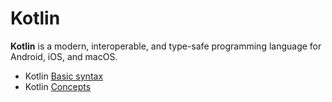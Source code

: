 # Kotlin
**Kotlin** is a modern, interoperable, and type-safe programming language for Android, iOS, and macOS.

* Kotlin [Basic syntax](https://github.com/lynnemunini/kotlin-android/tree/main/src#basic-syntax)
* Kotlin [Concepts](https://github.com/lynnemunini/kotlin-android/tree/main/src#concepts)